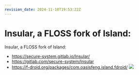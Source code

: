 ```yaml
---
revision_date: 2024-11-10T19:53:22Z
---
```

# Insular, a FLOSS fork of Island:
Insular, a FLOSS fork of Island:
* https://secure-system.gitlab.io/Insular/
* https://gitlab.com/secure-system/Insular
* https://f-droid.org/packages/com.oasisfeng.island.fdroid/
![](https://f-droid.org/repo/com.oasisfeng.island.fdroid/en-US/phoneScreenshots/1_en-US.png)